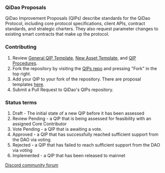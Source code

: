 ### QiDao Proposals

QiDao Improvement Proposals (QIPs) describe standards for the QiDao Protocol, including core protocol specifications, client APIs, contract standards, and strategic charters. They also request parameter changes to existing smart contracts that make up the protocol.

### Contributing

1. Review [General QIP Template](https://github.com/publu/QIPs/blob/main/contents/Templates/general-qip-template), [New Asset Template](https://github.com/publu/QIPs/blob/main/contents/Templates/new-asset-template), and [QIP Procedures](https://github.com/publu/QIPs/blob/main/QIP-Procedures.md).
2. Fork the repository by visiting the [QIPs repo](https://github.com/publu/QIPs) and pressing "Fork" in the top right.
3. Add your QIP to your fork of the repository. There are proposal templates [here](https://github.com/publu/QIPs/tree/main/contents/Templates).
4. Submit a Pull Request to QiDao's QIPs repository.

### Status terms

1. Draft - The initial state of a new QIP before it has been assessed
2. Review Pending - a QIP that is being assessed for feasibility with an assigned Core Contributor
3. Vote Pending - a QIP that is awaiting a vote.
4. Approved - a QIP that has successfully reached sufficient support from the DAO via voting
5. Rejected - a QIP that has failed to reach sufficient support from the DAO via voting
6. Implemented - a QIP that has been released to mainnet

[Discord community forum](https://discord.gg/BZgNrwwj8T)
